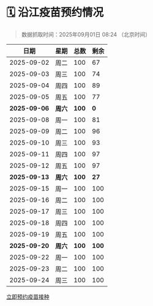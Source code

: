 # 🗓️ 沿江疫苗预约情况

> 数据抓取时间：2025年09月01日 08:24 （北京时间）

| 日期 | 星期 | 总数 | 剩余 |
|------|------|------|------|
| 2025-09-02 | 周二 | 100 | 67 |
| 2025-09-03 | 周三 | 100 | 74 |
| 2025-09-04 | 周四 | 100 | 89 |
| 2025-09-05 | 周五 | 100 | 77 |
| **2025-09-06** | **周六** | **100** | **0** |
| 2025-09-08 | 周一 | 100 | 81 |
| 2025-09-09 | 周二 | 100 | 96 |
| 2025-09-10 | 周三 | 100 | 93 |
| 2025-09-11 | 周四 | 100 | 97 |
| 2025-09-12 | 周五 | 100 | 97 |
| **2025-09-13** | **周六** | **100** | **27** |
| 2025-09-15 | 周一 | 100 | 100 |
| 2025-09-16 | 周二 | 100 | 100 |
| 2025-09-17 | 周三 | 100 | 100 |
| 2025-09-18 | 周四 | 100 | 100 |
| 2025-09-19 | 周五 | 100 | 100 |
| **2025-09-20** | **周六** | **100** | **100** |
| 2025-09-22 | 周一 | 100 | 100 |
| 2025-09-23 | 周二 | 100 | 100 |
| 2025-09-24 | 周三 | 100 | 100 |


<div class="button-container">
<a class="btn" href="http://yfzweb.ishequ.net/#/login" target="_blank">立即预约疫苗接种</a>
</div>
